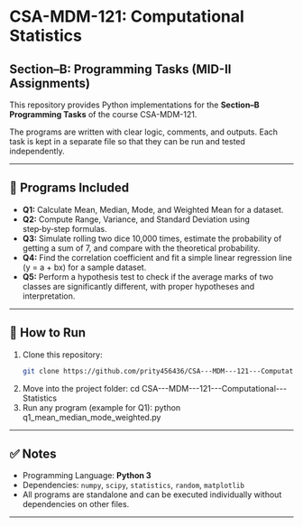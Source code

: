 # CSA-MDM-121: Computational Statistics  
## Section–B: Programming Tasks (MID-II Assignments)

This repository provides Python implementations for the **Section–B Programming Tasks** of the course CSA-MDM-121.  

The programs are written with clear logic, comments, and outputs. Each task is kept in a separate file so that they can be run and tested independently.

---

## 📂 Programs Included
- **Q1:** Calculate Mean, Median, Mode, and Weighted Mean for a dataset.  
- **Q2:** Compute Range, Variance, and Standard Deviation using step‑by‑step formulas.  
- **Q3:** Simulate rolling two dice 10,000 times, estimate the probability of getting a sum of 7, and compare with the theoretical probability.  
- **Q4:** Find the correlation coefficient and fit a simple linear regression line (y = a + bx) for a sample dataset.  
- **Q5:** Perform a hypothesis test to check if the average marks of two classes are significantly different, with proper hypotheses and interpretation.  

---

## 🚀 How to Run
1. Clone this repository:
   ```bash
   git clone https://github.com/prity456436/CSA---MDM---121---Computational---Statistics.git
2. Move into the project folder:
   cd CSA---MDM---121---Computational---Statistics
3. Run any program (example for Q1):
   python q1_mean_median_mode_weighted.py

---
  ## ✅ Notes
- Programming Language: **Python 3**  
- Dependencies: `numpy`, `scipy`, `statistics`, `random`, `matplotlib`  
- All programs are standalone and can be executed individually without dependencies on other files.
---
